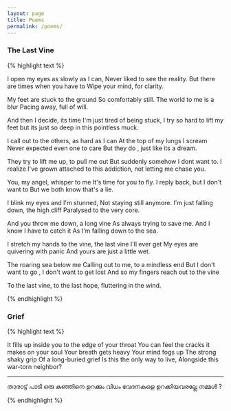 ```yaml
---
layout: page
title: Poems
permalink: /poems/
---
```


### The Last Vine

{% highlight text %}

I open my eyes as slowly as I can,
Never liked to see the reality.
But there are times when you have to 
Wipe your mind, for clarity.

My feet are stuck to the ground
So comfortably still.
The world to me is a blur
Pacing away, full of will.

And then I decide, its time
I'm just tired of being stuck,
I try so hard to lift my feet
but its just so deep in this pointless muck.

I call out to the others, as hard as I can
At the top of my lungs I scream
Never expected even one to care
But they do , just like its a dream.

They try to lift me up, to pull me out
But suddenly somehow I dont want to.
I realize I've grown attached to
this addiction, not letting me chase you.

You, my angel, whisper to me
It's time for you to fly.
I reply back, but I don't want to
But we both know that's a lie.

I blink my eyes and I'm stunned,
Not staying still anymore.
I'm just falling down, the high cliff
Paralysed to the very core.

And you throw me down, a long vine
As always trying to save me.
And I know I have to catch it
As I'm falling down to the sea.

I stretch my hands to the vine,
the last vine I'll ever get
My eyes are quivering with panic
And yours are just a little wet.

The roaring sea below me
Calling out to me, to a mindless end
But I don't want to go , I don't want to get lost
And so my fingers reach out to the vine

To the last vine, to the last hope, fluttering in the wind.

{% endhighlight %}

### Grief

{% highlight text %}

It fills up inside you
to the edge of your throat
You can feel the cracks it makes
on your soul
Your breath gets heavy
Your mind fogs up
The strong shaky grip
Of a long-buried grief
Is this the only way to live,
Alongside this war-torn neighbor?

******************************

താരാട്ട് പാടി ഒരു കുഞ്ഞിനെ ഉറക്കും വിധം 
വേദനകളെ ഉറക്കിയവരല്ലേ നമ്മൾ ?

{% endhighlight %}
